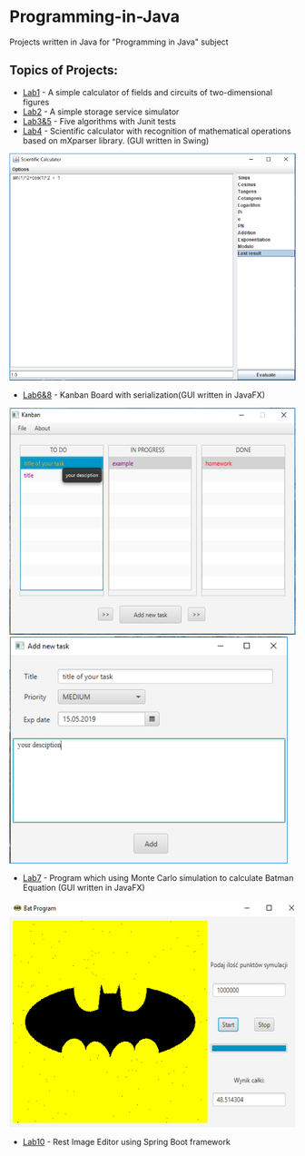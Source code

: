 # Programming-in-Java
Projects written in Java for "Programming in Java" subject
## Topics of Projects:
* [Lab1](https://github.com/Thakanashi/Programming-in-Java/tree/master/Lab1) - A simple calculator of fields and circuits of two-dimensional figures
* [Lab2](https://github.com/Thakanashi/Programming-in-Java/tree/master/Lab2) - A simple storage service simulator
* [Lab3&5](https://github.com/Thakanashi/Programming-in-Java/tree/master/Lab3%265) - Five algorithms with Junit tests
* [Lab4](https://github.com/Thakanashi/Programming-in-Java/tree/master/Lab4/SciCalcu) - Scientific calculator with recognition of mathematical operations based on mXparser library. (GUI written in Swing)
<img src=Images/ScreenshootFromSciCalc.png witdh="600" height="400">

* [Lab6&8](https://github.com/Thakanashi/Programming-in-Java/tree/master/Lab6%268) - Kanban Board with serialization(GUI written in JavaFX)
<img src=Images/mainView.png witdh="600" height="400">
<img src=Images/add%20new%20task.png witdh="600" height="400">

* [Lab7](https://github.com/Thakanashi/Programming-in-Java/tree/master/Lab7/MonteCarlo) - Program which using Monte Carlo simulation to calculate Batman Equation (GUI written in JavaFX)
<img src=Images/Example%20of%20Monte%20Carlo%20Simulation.png witdh="600" height="400">

* [Lab10](https://github.com/Thakanashi/Programming-in-Java/tree/master/Lab10%20(Spring%20boot)/ImageEditor) - Rest Image Editor using Spring Boot framework

